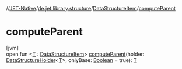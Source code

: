 //[JET-Native](../../../index.md)/[de.jet.library.structure](../index.md)/[DataStructureItem](index.md)/[computeParent](compute-parent.md)

# computeParent

[jvm]\
open fun &lt;[T](compute-parent.md) : [DataStructureItem](index.md)&gt; [computeParent](compute-parent.md)(holder: [DataStructureHolder](../-data-structure-holder/index.md)&lt;[T](compute-parent.md)&gt;, onlyBase: [Boolean](https://kotlinlang.org/api/latest/jvm/stdlib/kotlin/-boolean/index.html) = true): [T](compute-parent.md)
